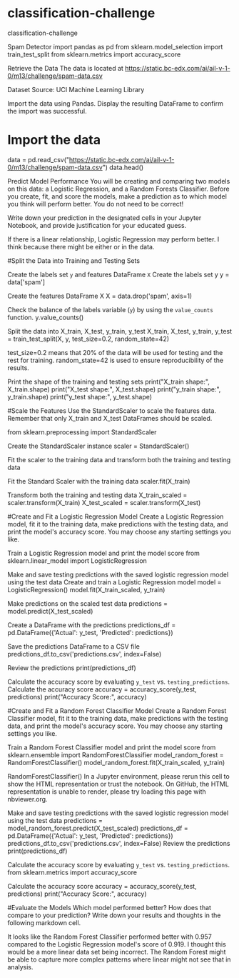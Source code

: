 # classification-challenge
classification-challenge

Spam Detector
import pandas as pd
from sklearn.model_selection import train_test_split
from sklearn.metrics import accuracy_score

Retrieve the Data
The data is located at https://static.bc-edx.com/ai/ail-v-1-0/m13/challenge/spam-data.csv

Dataset Source: UCI Machine Learning Library

Import the data using Pandas. Display the resulting DataFrame to confirm the import was successful.

# Import the data
data = pd.read_csv("https://static.bc-edx.com/ai/ail-v-1-0/m13/challenge/spam-data.csv")
data.head()

Predict Model Performance
You will be creating and comparing two models on this data: a Logistic Regression, and a Random Forests Classifier. Before you create, fit, and score the models, make a prediction as to which model you think will perform better. You do not need to be correct!

Write down your prediction in the designated cells in your Jupyter Notebook, and provide justification for your educated guess.

If there is a linear relationship, Logistic Regression may perform better. I think because there might be either or in the data.


#Split the Data into Training and Testing Sets

Create the labels set `y` and features DataFrame `X`
Create the labels set y
y = data['spam']

Create the features DataFrame X
X = data.drop('spam', axis=1)

Check the balance of the labels variable (`y`) by using the `value_counts` function.
y.value_counts()

Split the data into X_train, X_test, y_train, y_test
X_train, X_test, y_train, y_test = train_test_split(X, y, test_size=0.2, random_state=42)

test_size=0.2 means that 20% of the data will be used for testing and the rest for training.
random_state=42 is used to ensure reproducibility of the results.


Print the shape of the training and testing sets
print("X_train shape:", X_train.shape)
print("X_test shape:", X_test.shape)
print("y_train shape:", y_train.shape)
print("y_test shape:", y_test.shape)

#Scale the Features
Use the StandardScaler to scale the features data. Remember that only X_train and X_test DataFrames should be scaled.


from sklearn.preprocessing import StandardScaler

Create the StandardScaler instance
scaler = StandardScaler()

Fit the scaler to the training data and transform both the training and testing data

Fit the Standard Scaler with the training data
scaler.fit(X_train)

Transform both the training and testing data
X_train_scaled = scaler.transform(X_train)
X_test_scaled = scaler.transform(X_test)

#Create and Fit a Logistic Regression Model
Create a Logistic Regression model, fit it to the training data, make predictions with the testing data, and print the model's accuracy score. You may choose any starting settings you like.

Train a Logistic Regression model and print the model score
from sklearn.linear_model import LogisticRegression

Make and save testing predictions with the saved logistic regression model using the test data
Create and train a Logistic Regression model
model = LogisticRegression()
model.fit(X_train_scaled, y_train)

Make predictions on the scaled test data
predictions = model.predict(X_test_scaled)

Create a DataFrame with the predictions
predictions_df = pd.DataFrame({'Actual': y_test, 'Predicted': predictions})

Save the predictions DataFrame to a CSV file
predictions_df.to_csv('predictions.csv', index=False)

Review the predictions
print(predictions_df)

Calculate the accuracy score by evaluating `y_test` vs. `testing_predictions`.
Calculate the accuracy score
accuracy = accuracy_score(y_test, predictions)
print("Accuracy Score:", accuracy)

#Create and Fit a Random Forest Classifier Model
Create a Random Forest Classifier model, fit it to the training data, make predictions with the testing data, and print the model's accuracy score. You may choose any starting settings you like.


Train a Random Forest Classifier model and print the model score
from sklearn.ensemble import RandomForestClassifier
model_random_forest = RandomForestClassifier()
model_random_forest.fit(X_train_scaled, y_train)

RandomForestClassifier()
In a Jupyter environment, please rerun this cell to show the HTML representation or trust the notebook.
On GitHub, the HTML representation is unable to render, please try loading this page with nbviewer.org.

Make and save testing predictions with the saved logistic regression model using the test data
predictions = model_random_forest.predict(X_test_scaled)
predictions_df = pd.DataFrame({'Actual': y_test, 'Predicted': predictions})
predictions_df.to_csv('predictions.csv', index=False)
Review the predictions
print(predictions_df)

Calculate the accuracy score by evaluating `y_test` vs. `testing_predictions`.
from sklearn.metrics import accuracy_score

Calculate the accuracy score
accuracy = accuracy_score(y_test, predictions)
print("Accuracy Score:", accuracy)


#Evaluate the Models
Which model performed better? How does that compare to your prediction? Write down your results and thoughts in the following markdown cell.

It looks like the Random Forest Classifier performed better with 0.957 compared to the Logistic Regression model's score of 0.919. I thought this would be a more linear data set being incorrect. The Random Forest might be able to capture more complex patterns where linear might not see that in analysis.






